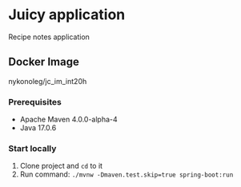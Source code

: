 # Juicy application
Recipe notes application

## Docker Image 
nykonoleg/jc_im_int20h  

### Prerequisites 
- Apache Maven 4.0.0-alpha-4
- Java 17.0.6

### Start locally
1. Clone project and `cd` to it
2. Run command: `./mvnw -Dmaven.test.skip=true spring-boot:run`


